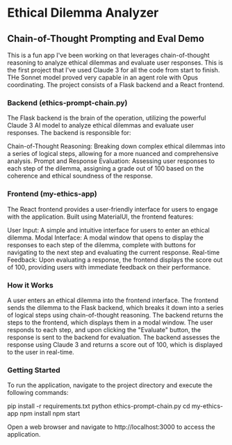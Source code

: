 # Ethical Dilemma Analyzer
## Chain-of-Thought Prompting and Eval Demo

This is a fun app I've been working on that leverages chain-of-thought reasoning to analyze ethical dilemmas and evaluate user responses. This is the first project that I've used Claude 3 for all the code from start to finish. THe Sonnet model proved very capable in an agent role with Opus coordinating. The project consists of a Flask backend and a React frontend.

### Backend (ethics-prompt-chain.py)

The Flask backend is the brain of the operation, utilizing the powerful Claude 3 AI model to analyze ethical dilemmas and evaluate user responses. The backend is responsible for:

Chain-of-Thought Reasoning: Breaking down complex ethical dilemmas into a series of logical steps, allowing for a more nuanced and comprehensive analysis.
Prompt and Response Evaluation: Assessing user responses to each step of the dilemma, assigning a grade out of 100 based on the coherence and ethical soundness of the response.

### Frontend (my-ethics-app)
The React frontend provides a user-friendly interface for users to engage with the application. Built using MaterialUI, the frontend features:

User Input: A simple and intuitive interface for users to enter an ethical dilemma.
Modal Interface: A modal window that opens to display the responses to each step of the dilemma, complete with buttons for navigating to the next step and evaluating the current response.
Real-time Feedback: Upon evaluating a response, the frontend displays the score out of 100, providing users with immediate feedback on their performance.

### How it Works
A user enters an ethical dilemma into the frontend interface.
The frontend sends the dilemma to the Flask backend, which breaks it down into a series of logical steps using chain-of-thought reasoning.
The backend returns the steps to the frontend, which displays them in a modal window.
The user responds to each step, and upon clicking the "Evaluate" button, the response is sent to the backend for evaluation.
The backend assesses the response using Claude 3 and returns a score out of 100, which is displayed to the user in real-time.

### Getting Started
To run the application, navigate to the project directory and execute the following commands:

pip install -r requirements.txt
python ethics-prompt-chain.py
cd my-ethics-app
npm install
npm start

Open a web browser and navigate to http://localhost:3000 to access the application.
